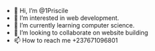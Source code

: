 - 👋 Hi, I’m @1Priscile
- 👀 I’m interested in web development.
- 🌱 I’m currently learning computer science.
- 💞️ I’m looking to collaborate on website building
- 📫 How to reach me +237671096801

<!---
1Priscile/1Priscile is a ✨ special ✨ repository because its `README.md` (this file) appears on your GitHub profile.
You can click the Preview link to take a look at your changes.
--->
